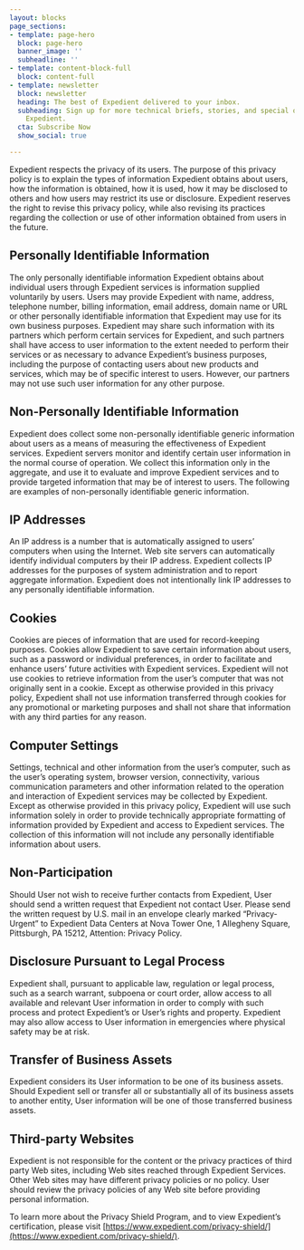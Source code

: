 ```yaml
---
layout: blocks
page_sections:
- template: page-hero
  block: page-hero
  banner_image: ''
  subheadline: ''
- template: content-block-full
  block: content-full
- template: newsletter
  block: newsletter
  heading: The best of Expedient delivered to your inbox.
  subheading: Sign up for more technical briefs, stories, and special offers from
    Expedient.
  cta: Subscribe Now
  show_social: true

---
```

Expedient respects the privacy of its users. The purpose of this privacy policy is to explain the types of information Expedient obtains about users, how the information is obtained, how it is used, how it may be disclosed to others and how users may restrict its use or disclosure. Expedient reserves the right to revise this privacy policy, while also revising its practices regarding the collection or use of other information obtained from users in the future.

## Personally Identifiable Information

The only personally identifiable information Expedient obtains about individual users through Expedient services is information supplied voluntarily by users. Users may provide Expedient with name, address, telephone number, billing information, email address, domain name or URL or other personally identifiable information that Expedient may use for its own business purposes. Expedient may share such information with its partners which perform certain services for Expedient, and such partners shall have access to user information to the extent needed to perform their services or as necessary to advance Expedient’s business purposes, including the purpose of contacting users about new products and services, which may be of specific interest to users. However, our partners may not use such user information for any other purpose.

## Non-Personally Identifiable Information

Expedient does collect some non-personally identifiable generic information about users as a means of measuring the effectiveness of Expedient services. Expedient servers monitor and identify certain user information in the normal course of operation. We collect this information only in the aggregate, and use it to evaluate and improve Expedient services and to provide targeted information that may be of interest to users. The following are examples of non-personally identifiable generic information.

## IP Addresses

An IP address is a number that is automatically assigned to users’ computers when using the Internet. Web site servers can automatically identify individual computers by their IP address. Expedient collects IP addresses for the purposes of system administration and to report aggregate information. Expedient does not intentionally link IP addresses to any personally identifiable information.

## Cookies

Cookies are pieces of information that are used for record-keeping purposes. Cookies allow Expedient to save certain information about users, such as a password or individual preferences, in order to facilitate and enhance users’ future activities with Expedient services. Expedient will not use cookies to retrieve information from the user’s computer that was not originally sent in a cookie. Except as otherwise provided in this privacy policy, Expedient shall not use information transferred through cookies for any promotional or marketing purposes and shall not share that information with any third parties for any reason.

## Computer Settings

Settings, technical and other information from the user’s computer, such as the user’s operating system, browser version, connectivity, various communication parameters and other information related to the operation and interaction of Expedient services may be collected by Expedient. Except as otherwise provided in this privacy policy, Expedient will use such information solely in order to provide technically appropriate formatting of information provided by Expedient and access to Expedient services. The collection of this information will not include any personally identifiable information about users.

## Non-Participation

Should User not wish to receive further contacts from Expedient, User should send a written request that Expedient not contact User. Please send the written request by U.S. mail in an envelope clearly marked “Privacy-Urgent” to Expedient Data Centers at Nova Tower One, 1 Allegheny Square, Pittsburgh, PA 15212, Attention: Privacy Policy.

## Disclosure Pursuant to Legal Process

Expedient shall, pursuant to applicable law, regulation or legal process, such as a search warrant, subpoena or court order, allow access to all available and relevant User information in order to comply with such process and protect Expedient’s or User’s rights and property. Expedient may also allow access to User information in emergencies where physical safety may be at risk.

## Transfer of Business Assets

Expedient considers its User information to be one of its business assets. Should Expedient sell or transfer all or substantially all of its business assets to another entity, User information will be one of those transferred business assets.

## Third-party Websites

Expedient is not responsible for the content or the privacy practices of third party Web sites, including Web sites reached through Expedient Services. Other Web sites may have different privacy policies or no policy. User should review the privacy policies of any Web site before providing personal information.

To learn more about the Privacy Shield Program, and to view Expedient’s certification, please visit [https://www.expedient.com/privacy-shield/](https://www.expedient.com/privacy-shield/).